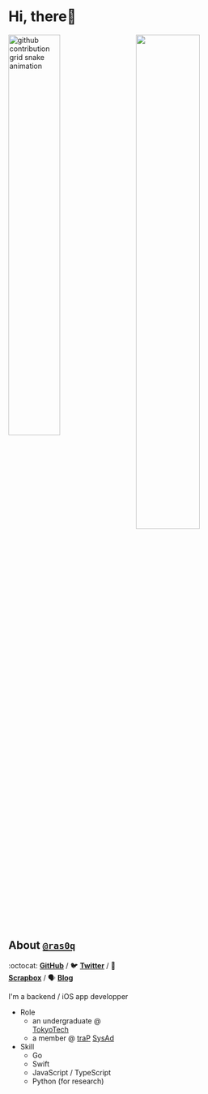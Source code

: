 # Hi, there:wave:

<img align="right" src="https://gist.githubusercontent.com/ras0q/516152e14bb724ad66abe542935668ab/raw/profile.svg" width="50%" />

<picture>
  <source
    media="(prefers-color-scheme: dark)"
    srcset="https://gist.githubusercontent.com/ras0q/516152e14bb724ad66abe542935668ab/raw/github-snake-dark.svg"
  />
  <source
    media="(prefers-color-scheme: light)"
    srcset="https://gist.githubusercontent.com/ras0q/516152e14bb724ad66abe542935668ab/raw/github-snake.svg"
  />
  <img
    alt="github contribution grid snake animation"
    src="https://gist.githubusercontent.com/ras0q/516152e14bb724ad66abe542935668ab/raw/github-snake.svg"
    width="45%"
  />
</picture>

## About [`@ras0q`](https://github.com/ras0q)

:octocat: **[GitHub](https://github.com/ras0q)** / :bird: **[Twitter](https://twitter.com/ras0q)** / :pencil: **[Scrapbox](https://scrapbox.io/ras0q)** / :speaking_head: **[Blog](https://trap.jp/author/ras)**

I'm a backend / iOS app developper

- Role
  - an undergraduate @ [TokyoTech](https://educ.titech.ac.jp/ict/)
  - a member @ [traP](https://trap.jp/) [SysAd](https://github.com/traPtitech)
- Skill
  - Go
  - Swift
  - JavaScript / TypeScript
  - Python (for research)
